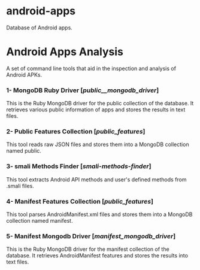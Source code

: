 android-apps
============

Database of Android apps.

# Android Apps Analysis
A set of command line tools that aid in the inspection and analysis of Android APKs.

### 1- MongoDB Ruby Driver [_public__mongodb_driver_]
This is the Ruby MongoDB driver for the public collection of the database. It retrieves various public information of apps and stores the results in text files.

### 2- Public Features Collection [_public_features_]
This tool reads raw JSON files and stores them into a MongoDB collection named public.

### 3- smali Methods Finder [_smali-methods-finder_]
This tool extracts Android API methods and user's defined methods from .smali files.

### 4- Manifest Features Collection [_public_features_]
This tool parses AndroidManifest.xml files and stores them into a MongoDB collection named manifest.

### 5- Manifest Mongodb Driver [_manifest_mongodb_driver_]
This is the Ruby MongoDB driver for the manifest collection of the database. It retrieves AndroidManifest features and stores the results into text files.

